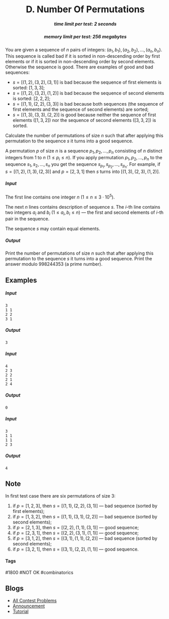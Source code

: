 <h1 style='text-align: center;'> D. Number Of Permutations</h1>

<h5 style='text-align: center;'>time limit per test: 2 seconds</h5>
<h5 style='text-align: center;'>memory limit per test: 256 megabytes</h5>

You are given a sequence of $n$ pairs of integers: $(a_1, b_1), (a_2, b_2), \dots , (a_n, b_n)$. This sequence is called bad if it is sorted in non-descending order by first elements or if it is sorted in non-descending order by second elements. Otherwise the sequence is good. There are examples of good and bad sequences:

* $s = [(1, 2), (3, 2), (3, 1)]$ is bad because the sequence of first elements is sorted: $[1, 3, 3]$;
* $s = [(1, 2), (3, 2), (1, 2)]$ is bad because the sequence of second elements is sorted: $[2, 2, 2]$;
* $s = [(1, 1), (2, 2), (3, 3)]$ is bad because both sequences (the sequence of first elements and the sequence of second elements) are sorted;
* $s = [(1, 3), (3, 3), (2, 2)]$ is good because neither the sequence of first elements $([1, 3, 2])$ nor the sequence of second elements $([3, 3, 2])$ is sorted.

Calculate the number of permutations of size $n$ such that after applying this permutation to the sequence $s$ it turns into a good sequence. 

A permutation $p$ of size $n$ is a sequence $p_1, p_2, \dots , p_n$ consisting of $n$ distinct integers from $1$ to $n$ ($1 \le p_i \le n$). If you apply permutation $p_1, p_2, \dots , p_n$ to the sequence $s_1, s_2, \dots , s_n$ you get the sequence $s_{p_1}, s_{p_2}, \dots , s_{p_n}$. For example, if $s = [(1, 2), (1, 3), (2, 3)]$ and $p = [2, 3, 1]$ then $s$ turns into $[(1, 3), (2, 3), (1, 2)]$.

##### Input

The first line contains one integer $n$ ($1 \le n \le 3 \cdot 10^5$).

The next $n$ lines contains description of sequence $s$. The $i$-th line contains two integers $a_i$ and $b_i$ ($1 \le a_i, b_i \le n$) — the first and second elements of $i$-th pair in the sequence.

The sequence $s$ may contain equal elements.

##### Output

Print the number of permutations of size $n$ such that after applying this permutation to the sequence $s$ it turns into a good sequence. Print the answer modulo $998244353$ (a prime number).

## Examples

##### Input


```text
3
1 1
2 2
3 1
```
##### Output


```text
3
```
##### Input


```text
4
2 3
2 2
2 1
2 4
```
##### Output


```text
0
```
##### Input


```text
3
1 1
1 1
2 3
```
##### Output


```text
4
```
## Note

In first test case there are six permutations of size $3$: 

1. if $p = [1, 2, 3]$, then $s = [(1, 1), (2, 2), (3, 1)]$ — bad sequence (sorted by first elements);
2. if $p = [1, 3, 2]$, then $s = [(1, 1), (3, 1), (2, 2)]$ — bad sequence (sorted by second elements);
3. if $p = [2, 1, 3]$, then $s = [(2, 2), (1, 1), (3, 1)]$ — good sequence;
4. if $p = [2, 3, 1]$, then $s = [(2, 2), (3, 1), (1, 1)]$ — good sequence;
5. if $p = [3, 1, 2]$, then $s = [(3, 1), (1, 1), (2, 2)]$ — bad sequence (sorted by second elements);
6. if $p = [3, 2, 1]$, then $s = [(3, 1), (2, 2), (1, 1)]$ — good sequence.


#### Tags 

#1800 #NOT OK #combinatorics 

## Blogs
- [All Contest Problems](../Educational_Codeforces_Round_71_(Rated_for_Div._2).md)
- [Announcement](../blogs/Announcement.md)
- [Tutorial](../blogs/Tutorial.md)
